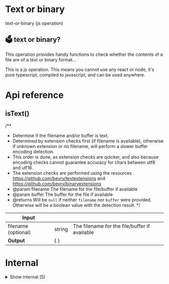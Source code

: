 # Text or binary

text-or-binary (js operation)


## 🗳 text or binary?

This operation provides handy functions to check whether the contents of a file are of a text or binary format...

This is a js operation. This means you cannot use any react or node, it's pure typescript, compiled to javascript, and can be used anywhere.




# Api reference

## isText()

/**
 * Determine if the filename and/or buffer is text.
 * Determined by extension checks first (if filename is available), otherwise if unknown extension or no filename, will perform a slower buffer encoding detection.
 * This order is done, as extension checks are quicker, and also because encoding checks cannot guarantee accuracy for chars between utf8 and utf16.
 * The extension checks are performed using the resources https://github.com/bevry/textextensions and https://github.com/bevry/binaryextensions
 * @param filename The filename for the file/buffer if available
 * @param buffer The buffer for the file if available
 * @returns Will be `null` if neither `filename` nor `buffer` were provided. Otherwise will be a boolean value with the detection result.
 */


| Input      |    |    |
| ---------- | -- | -- |
| filename (optional) | string | The filename for the file/buffer if available |,| buffer (optional) | {  } | The buffer for the file if available |
| **Output** | {  }   |    |


# Internal

<details><summary>Show internal (5)</summary>
  
  # getEncoding()

/**
 * Get the encoding of a buffer.
 * Checks the start, middle, and end of the buffer for characters that are unrecognized within UTF8 encoding.
 * History has shown that inspection at all three locations is necessary.
 * @returns Will be `null` if `buffer` was not provided. Otherwise will be either `'utf8'` or `'binary'`
 */


| Input      |    |    |
| ---------- | -- | -- |
| buffer | {  } |  |,| opts (optional) | `EncodingOpts` |  |
| **Output** | ul / utf8 / binary   |    |



## isBinary()

/**
 * Determine if the filename and/or buffer is binary.
 * Determined by extension checks first (if filename is available), otherwise if unknown extension or no filename, will perform a slower buffer encoding detection.
 * This order is done, as extension checks are quicker, and also because encoding checks cannot guarantee accuracy for chars between utf8 and utf16.
 * The extension checks are performed using the resources https://github.com/bevry/textextensions and https://github.com/bevry/binaryextensions
 * @param filename The filename for the file/buffer if available
 * @param buffer The buffer for the file if available
 * @returns Will be `null` if neither `filename` nor `buffer` were provided. Otherwise will be a boolean value with the detection result.
 */


| Input      |    |    |
| ---------- | -- | -- |
| filename (optional) | string | The filename for the file/buffer if available |,| buffer (optional) | {  } | The buffer for the file if available |
| **Output** | {  }   |    |



## 🔹 EncodingOpts

Properties: 

 | Name | Type | Description |
|---|---|---|
| chunkLength (optional) | number |  |
| chunkBegin (optional) | number |  |



## 📄 binaryExtensions (exported const)

List of binary file extensions


## 📄 textExtensions (exported const)

List of text file extensions
  </details>

